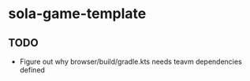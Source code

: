# sola-game-template


## TODO
* Figure out why browser/build/gradle.kts needs teavm dependencies defined
